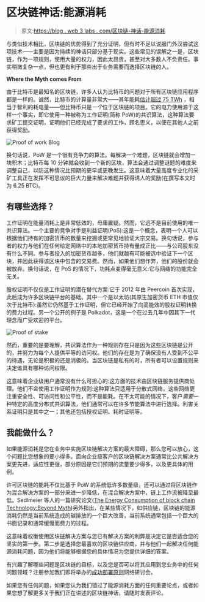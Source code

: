 # 区块链神话:能源消耗

> 原文:[https://blog . web 3 labs . com/区块链-神话-能源消耗](https://blog.web3labs.com/blockchain-myths-energy-consumption)

与类似技术相比，区块链的优势得到了充分证明，但有时不足以说服门外汉尝试这项技术——主要是因为持续的神话只部分基于现实。这些常见的误解之一是，区块链，作为一项规则，使用大量的权力，因此太昂贵，甚至对大多数人不负责任。事实稍微复杂一点，但也更有利于那些出于业务需要而选择区块链的人。

**Where the Myth comes From**

由于比特币是最知名的区块链，许多人认为比特币的问题对于所有区块链应用程序都是一样的。诚然，比特币的计算量非常大——其年能耗[估计超过 75 TWh](https://digiconomist.net/bitcoin-energy-consumption) ，相当于智利的耗电量——但比特币只是*一个*位于区块链的项目。它的电力使用源于这样一个事实，即它使用一种被称为工作证明(简称 PoW)的共识算法，这种算法要求矿工提交证明，证明他们已经完成了要求的工作，顾名思义，以便在其他人之前获得奖励。

![Proof of work Blog](../Images/e567ba572a1576668594dc5532c53436.png)

换句话说，PoW 是一个很有竞争力的算法。每解决一个难题，区块链就会增加一块积木；比特币每 10 分钟就会收到一个新的区块，算法会通过调整谜题的难度来调整自己，以防这种情况比预期的更早或更晚发生。这意味着大量高度专业化的采矿工具正在发挥不可思议的巨大力量来解决难题并获得诱人的奖励(在撰写本文时为 6.25 BTC)。

## 有哪些选择？

工作证明在能量消耗上是非常低效的，毋庸置疑。然而，它远不是目前使用的唯一共识算法。一个主要的竞争对手是利益证明(PoS):这是一个概念，表明一个人可以根据他们持有的加密货币的数量来挖掘或更常见地验证大宗交易。换句话说，参与者的权力与他们在任何给定网络中的本地加密货币持有量成正比——与公司股东没有什么不同。参与者投入的加密货币越多，他们就越有可能被选中验证下一个区块，并因此获得该区块中包含的交易费。然而，如果他们想作弊，他们的股份就会被放弃。换句话说，在 PoS 的情况下，功耗点变得毫无意义:它与网络的功能完全无关。

股权证明不仅仅是工作证明的潜在替代方案:它于 2012 年由 Peercoin 首次实现，此后成为许多区块链平台的基础。其中一个是以太坊(其原生加密货币 ETH 市值仅次于比特币):虽然它仍然基于工作证明，但它已经开始了向高能效的股权证明转换的费力过程。另一个公开的例子是 Polkadot，这是一个在过去几年中因其下一代理念而广受欢迎的平台。

![Proof of stake ](../Images/ed288d055d8fc3ec451a56d639c73093.png)

然而，重要的是要理解，共识算法作为一种规则存在只是因为这些区块链是公开的，并努力为每个人提供平等的访问权。他们的存在是为了确保没有人受到不公平的待遇，无论是积极的还是消极的。当区块链是私有的时，所有者可以设置规则来决定谁具有哪种访问权限。

这意味着企业级用户通常没有什么可担心的:这方面的技术由区块链服务提供商处理。他们不会使用工作证明作为规则:这种算法只适用于分散式网络，这些网络更注重安全性、可访问性和公平性，而不是能耗。在不太可能的情况下，客户*需要*一种特定的高度分布式共识算法，他们通常可以在许多节能算法中进行选择。利害关系证明只是其中之一；其他还包括授权证明、耗时证明等。

## 我能做什么？

如果能源消耗是您在业务中实施区块链解决方案的最大障碍，那么您可以放心，这个问题比您想象的要小得多。面向企业级客户的区块链解决方案通常比公共解决方案更先进，适应性更强，部分原因是它们预期的流量要少得多，以及更具体的用例。

许可区块链的能耗不仅比基于 PoW 的系统低许多数量级，还可以通过将区块链作为混合解决方案的一部分来进一步降低，在混合解决方案中，链上工作流被降至最低。Sedlmeier 等人的一篇研究论文([The Energy Consumption of block chain Technology:Beyond Myth](https://link.springer.com/article/10.1007/s12599-020-00656-x))另外指出，在某些情况下，如供应链，区块链的能源消耗仍然是当前系统造成的碳排放的一个巨大改善，当前系统通常包括一个巨大的书面记录和通常缓慢而费力的过程。

这意味着权衡使用区块链解决方案与您已有解决方案的利弊是决定它是否适合您的坚实的第一步。第二步是选择您最喜欢的区块链供应商，并与他们一起解决任何能源消耗问题，因为他们将能够根据您的具体情况为您提供详细的答案。

有兴趣了解哪些问题是区块链的目标，以及您是否可以将其应用到您业务中的任何问题领域？注册参加我们即将举办的[成功部署原则](https://www.web3labs.com/principles-webinar)网络研讨会。

如果您有任何问题，如果您认为我们错过了能源消耗方面的任何重要论点，或者如果您想了解更多关于我们正在讲述的区块链神话，请随时发表评论。